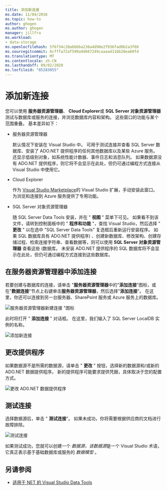 ```yaml
---
title: 添加新连接
ms.date: 11/04/2016
ms.topic: how-to
author: ghogen
ms.author: ghogen
manager: jillfra
ms.workload:
- data-storage
ms.openlocfilehash: 5f6f34c28a6bbba236a4d90e2f936fad0b2a3f60
ms.sourcegitcommit: 6cfffa72af599a9d667249caaaa411bb28ea69fd
ms.translationtype: MT
ms.contentlocale: zh-CN
ms.lasthandoff: 09/02/2020
ms.locfileid: "85283055"
---
```

# <a name="add-new-connections"></a>添加新连接

您可以使用 **服务器资源管理器**、 **Cloud Explorer**或 **SQL Server 对象资源管理器**测试与数据库或服务的连接，并浏览数据库内容和架构。 这些窗口的功能与某个范围重叠。 基本差异如下：

- 服务器资源管理器

   默认情况下安装在 Visual Studio 中。 可用于测试连接并查看 SQL Server 数据库、安装了 ADO.NET 提供程序的任何其他数据库以及某些 Azure 服务。 还显示低级别对象，如系统性能计数器、事件日志和消息队列。 如果数据源没有 ADO.NET 提供程序，则它将不会显示在此处，但仍可通过编程方式连接从 Visual Studio 中使用它。

- Cloud Explorer

   作为 [Visual Studio Marketplace](https://marketplace.visualstudio.com/items?itemName=ms-azuretools.CloudExplorerForVS)的 Visual Studio 扩展，手动安装此窗口。 为浏览和连接到 Azure 服务提供了专用功能。

- SQL Server 对象资源管理器

   随 SQL Server Data Tools 安装，并在 " **视图** " 菜单下可见。 如果看不到该文件，请转到控制面板中的 " **程序和功能** "，查找 Visual Studio，然后选择 " **更改** " 以在选中 "SQL Server Data Tools" 复选框后重新运行安装程序。 如果 SQL 数据库具有 ADO.NET 提供程序) 、创建新数据库、修改架构、创建存储过程、检索连接字符串、查看数据等，则可以使用 **SQL Server 对象资源管理器** 查看这些 (数据库。 未安装 ADO.NET 提供程序的 SQL 数据库将不会显示在此处，但仍可通过编程方式连接到这些数据库。

## <a name="add-a-connection-in-server-explorer"></a>在服务器资源管理器中添加连接

若要创建与数据库的连接，请单击 "**服务器资源管理器**中的"**添加连接**"图标，或在"**数据连接**"节点上右键单击**服务器资源管理器**，然后选择"**添加连接**"。 在这里，你还可以连接到另一台服务器、SharePoint 服务或 Azure 服务上的数据库。

![服务器资源管理器新建连接 "图标](../data-tools/media/raddata-server-explorer-new-connection-icon.png)

此时将打开 " **添加连接** " 对话框。 在这里，我们输入了 SQL Server LocalDB 实例的名称。

![添加新连接](../data-tools/media/raddata-add-new-connection-dialog.png)

## <a name="change-the-provider"></a>更改提供程序

如果数据源不是所需的数据源，请单击 " **更改** " 按钮，选择新的数据源和/或新的 ADO.NET 数据提供程序。 新的提供程序可能要求提供凭据，具体取决于您的配置方式。

![更改 AD0.NET 数据提供程序](../data-tools/media/raddata-change-ad0.net-data-provider.png)

## <a name="test-the-connection"></a>测试连接

选择数据源后，单击 " **测试连接**"。 如果未成功，你将需要根据供应商的文档进行故障排除。

![测试连接](../data-tools/media/raddata-test-connection.png)

如果测试成功，您就可以创建一个 *数据源，该数据源*是一个 Visual Studio 术语，它真正表示基于基础数据库或服务的 *数据模型* 。

## <a name="see-also"></a>另请参阅

- [适用于 NET 的 Visual Studio Data Tools](../data-tools/visual-studio-data-tools-for-dotnet.md)
